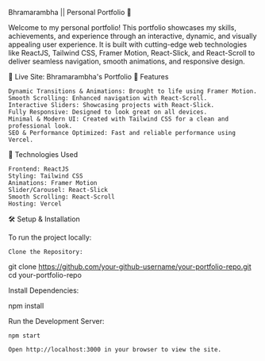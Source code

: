 Bhramarambha || Personal Portfolio 🌟

Welcome to my personal portfolio! This portfolio showcases my skills, achievements, and experience through an interactive, dynamic, and visually appealing user experience. It is built with cutting-edge web technologies like ReactJS, Tailwind CSS, Framer Motion, React-Slick, and React-Scroll to deliver seamless navigation, smooth animations, and responsive design.

🔗 Live Site: Bhramarambha's Portfolio
🎨 Features

    Dynamic Transitions & Animations: Brought to life using Framer Motion.
    Smooth Scrolling: Enhanced navigation with React-Scroll.
    Interactive Sliders: Showcasing projects with React-Slick.
    Fully Responsive: Designed to look great on all devices.
    Minimal & Modern UI: Created with Tailwind CSS for a clean and professional look.
    SEO & Performance Optimized: Fast and reliable performance using Vercel.

🚀 Technologies Used

    Frontend: ReactJS
    Styling: Tailwind CSS
    Animations: Framer Motion
    Slider/Carousel: React-Slick
    Smooth Scrolling: React-Scroll
    Hosting: Vercel

🛠️ Setup & Installation

To run the project locally:

    Clone the Repository:

git clone https://github.com/your-github-username/your-portfolio-repo.git
cd your-portfolio-repo

Install Dependencies:

npm install

Run the Development Server:

    npm start

    Open http://localhost:3000 in your browser to view the site.

